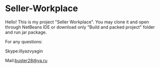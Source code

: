 # Seller-Workplace
Hello! This is my project "Seller Workplace".
You may clone it and open through NetBeans IDE or download only "Build and packed project" folder and run jar package.

For any questions:

Skype:illyazvyagin

Mail:buster28@ya.ru
